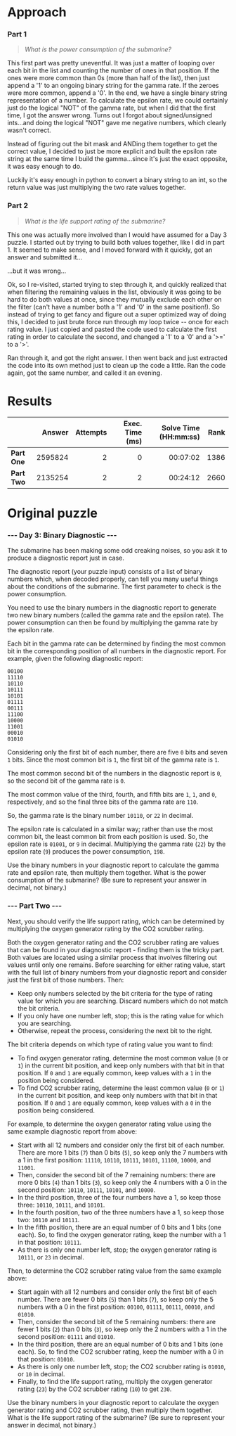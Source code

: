 # Approach
### Part 1
> _What is the power consumption of the submarine?_

This first part was pretty uneventful. It was just a matter of looping over each bit in the list and counting the number of
ones in that position. If the ones were more common than 0s (more than half of the list), then just append a '1' to an ongoing
binary string for the gamma rate. If the zeroes were more common, append a '0'. In the end, we have a single binary string
representation of a number. To calculate the epsilon rate, we could certainly just do the logical "NOT" of the gamma rate,
but when I did that the first time, I got the answer wrong. Turns out I forgot about signed/unsigned ints...and doing the
logical "NOT" gave me negative numbers, which clearly wasn't correct.

Instead of figuring out the bit mask and ANDing them together to get the correct value, I decided to just be more explicit
and built the epsilon rate string at the same time I build the gamma...since it's just the exact opposite, it was easy enough
to do.

Luckily it's easy enough in python to convert a binary string to an int, so the return value was just multiplying the
two rate values together.

### Part 2
> _What is the life support rating of the submarine?_

This one was actually more involved than I would have assumed for a Day 3 puzzle. I started out by trying to build both values
together, like I did in part 1. It seemed to make sense, and I moved forward with it quickly, got an answer and submitted it...

...but it was wrong...

Ok, so I re-visited, started trying to step through it, and quickly realized that when filtering the remaining values in the list,
obviously it was going to be hard to do both values at once, since they mutually exclude each other on the filter (can't have a number
both a '1' and '0' in the same position!). So instead of trying to get fancy and figure out a super optimized way of doing this,
I decided to just brute force run through my loop twice -- once for each rating value. I just copied and pasted the code
used to calculate the first rating in order to calculate the second, and changed a '1' to a '0' and a '>=' to a '>'.

Ran through it, and got the right answer. I then went back and just extracted the code into its own method just to clean up the code
a little. Ran the code again, got the same number, and called it an evening.

# Results

|              |  Answer | Attempts | Exec. Time (ms) | Solve Time (HH:mm:ss) | Rank |
|--------------|--------:|---------:|----------------:|----------------------:|-----:|
| **Part One** | 2595824 |        2 |               0 |              00:07:02 | 1386 |
| **Part Two** | 2135254 |        2 |               2 |              00:24:12 | 2660 |

# Original puzzle

### --- Day 3: Binary Diagnostic ---
The submarine has been making some odd creaking noises, so you ask it to produce a diagnostic report just in case.

The diagnostic report (your puzzle input) consists of a list of binary numbers which, when decoded properly, can tell you many useful things about the conditions of the submarine. The first parameter to check is the power consumption.

You need to use the binary numbers in the diagnostic report to generate two new binary numbers (called the gamma rate and the epsilon rate). The power consumption can then be found by multiplying the gamma rate by the epsilon rate.

Each bit in the gamma rate can be determined by finding the most common bit in the corresponding position of all numbers in the diagnostic report. For example, given the following diagnostic report:
```
00100
11110
10110
10111
10101
01111
00111
11100
10000
11001
00010
01010
```
Considering only the first bit of each number, there are five `0` bits and seven `1` bits. Since the most common bit is `1`, the first bit of the gamma rate is `1`.

The most common second bit of the numbers in the diagnostic report is `0`, so the second bit of the gamma rate is `0`.

The most common value of the third, fourth, and fifth bits are `1`, `1`, and `0`, respectively, and so the final three bits of the gamma rate are `110`.

So, the gamma rate is the binary number `10110`, or `22` in decimal.

The epsilon rate is calculated in a similar way; rather than use the most common bit, the least common bit from each position is used. So, the epsilon rate is `01001`, or `9` in decimal. Multiplying the gamma rate (`22`) by the epsilon rate (`9`) produces the power consumption, `198`.

Use the binary numbers in your diagnostic report to calculate the gamma rate and epsilon rate, then multiply them together. What is the power consumption of the submarine? (Be sure to represent your answer in decimal, not binary.)

### --- Part Two ---
Next, you should verify the life support rating, which can be determined by multiplying the oxygen generator rating by the CO2 scrubber rating.

Both the oxygen generator rating and the CO2 scrubber rating are values that can be found in your diagnostic report - finding them is the tricky part. Both values are located using a similar process that involves filtering out values until only one remains. Before searching for either rating value, start with the full list of binary numbers from your diagnostic report and consider just the first bit of those numbers. Then:

* Keep only numbers selected by the bit criteria for the type of rating value for which you are searching. Discard numbers which do not match the bit criteria.
* If you only have one number left, stop; this is the rating value for which you are searching.
* Otherwise, repeat the process, considering the next bit to the right.

The bit criteria depends on which type of rating value you want to find:

* To find oxygen generator rating, determine the most common value (`0` or `1`) in the current bit position, and keep only numbers with that bit in that position. If `0` and `1` are equally common, keep values with a `1` in the position being considered.
* To find CO2 scrubber rating, determine the least common value (`0` or `1`) in the current bit position, and keep only numbers with that bit in that position. If `0` and `1` are equally common, keep values with a `0` in the position being considered.

For example, to determine the oxygen generator rating value using the same example diagnostic report from above:

* Start with all 12 numbers and consider only the first bit of each number. There are more 1 bits (`7`) than 0 bits (`5`), so keep only the 7 numbers with a 1 in the first position: `11110`, `10110`, `10111`, `10101`, `11100`, `10000`, and `11001`.
* Then, consider the second bit of the 7 remaining numbers: there are more 0 bits (`4`) than 1 bits (`3`), so keep only the 4 numbers with a 0 in the second position: `10110`, `10111`, `10101`, and `10000`.
* In the third position, three of the four numbers have a 1, so keep those three: `10110`, `10111`, and `10101`.
* In the fourth position, two of the three numbers have a 1, so keep those two: `10110` and `10111`.
* In the fifth position, there are an equal number of 0 bits and 1 bits (one each). So, to find the oxygen generator rating, keep the number with a 1 in that position: `10111`.
* As there is only one number left, stop; the oxygen generator rating is `10111`, or `23` in decimal.

Then, to determine the CO2 scrubber rating value from the same example above:

* Start again with all 12 numbers and consider only the first bit of each number. There are fewer 0 bits (`5`) than 1 bits (`7`), so keep only the 5 numbers with a 0 in the first position: `00100`, `01111`, `00111`, `00010`, and `01010`.
* Then, consider the second bit of the 5 remaining numbers: there are fewer 1 bits (`2`) than 0 bits (`3`), so keep only the 2 numbers with a 1 in the second position: `01111` and `01010`.
* In the third position, there are an equal number of 0 bits and 1 bits (one each). So, to find the CO2 scrubber rating, keep the number with a 0 in that position: `01010`.
* As there is only one number left, stop; the CO2 scrubber rating is `01010`, or `10` in decimal.
* Finally, to find the life support rating, multiply the oxygen generator rating (`23`) by the CO2 scrubber rating (`10`) to get `230`.

Use the binary numbers in your diagnostic report to calculate the oxygen generator rating and CO2 scrubber rating, then multiply them together. What is the life support rating of the submarine? (Be sure to represent your answer in decimal, not binary.)
